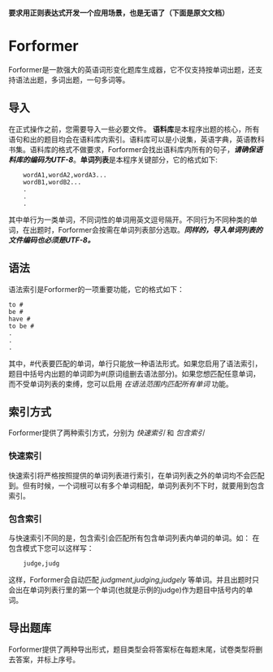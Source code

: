 **要求用正则表达式开发一个应用场景，也是无语了（下面是原文文档）**
# **Forformer** 
Forformer是一款强大的英语词形变化题库生成器，它不仅支持按单词出题，还支持语法出题，多词出题，一句多词等。

## 导入
在正式操作之前，您需要导入一些必要文件。
**语料库**是本程序出题的核心，所有语句和出的题目均会在语料库内索引。语料库可以是小说集，英语字典，英语教科书集。语料库的格式不做要求，Forformer会找出语料库内所有的句子，***请确保语料库的编码为UTF-8***。**单词列表**是本程序关键部分，它的格式如下:

```
    wordA1,wordA2,wordA3...
    wordB1,wordB2...
    .
    .
    .
```
其中单行为一类单词，不同词性的单词用英文逗号隔开。不同行为不同种类的单词，在出题时，Forformer会按需在单词列表部分选取。***同样的，导入单词列表的文件编码也必须是UTF-8。***

## 语法
语法索引是Forformer的一项重要功能，它的格式如下：
```
to #
be #
have #
to be #
.
.
.
```
其中，#代表要匹配的单词，单行只能放一种语法形式。如果您启用了语法索引，题目中括号内出题的单词即为#(原词组删去语法部分)。如果您想匹配任意单词，而不受单词列表的束缚，您可以启用 *在语法范围内匹配所有单词* 功能。    
## 索引方式
Forformer提供了两种索引方式，分别为 *快速索引* 和 *包含索引*
### 快速索引
快速索引将严格按照提供的单词列表进行索引，在单词列表之外的单词均不会匹配到。但有时候，一个词根可以有多个单词相配，单词列表列不下时，就要用到包含索引。
### 包含索引
与快速索引不同的是，包含索引会匹配所有包含单词列表内单词的单词。如：
在包含模式下您可以这样写：
```
    judge,judg
```
这样，Forformer会自动匹配 *judgment,judging,judgely* 等单词。并且出题时只会出在单词列表行里的第一个单词(也就是示例的judge)作为题目中括号内的单词。

## 导出题库
Forformer提供了两种导出形式，题目类型会将答案标在每题末尾，试卷类型将删去答案，并标上序号。
